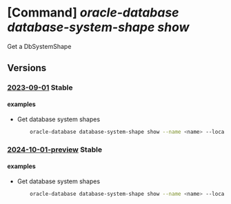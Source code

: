# [Command] _oracle-database database-system-shape show_

Get a DbSystemShape

## Versions

### [2023-09-01](/Resources/mgmt-plane/L3N1YnNjcmlwdGlvbnMve30vcHJvdmlkZXJzL29yYWNsZS5kYXRhYmFzZS9sb2NhdGlvbnMve30vZGJzeXN0ZW1zaGFwZXMve30=/2023-09-01.xml) **Stable**

<!-- mgmt-plane /subscriptions/{}/providers/oracle.database/locations/{}/dbsystemshapes/{} 2023-09-01 -->

#### examples

- Get database system shapes
    ```bash
        oracle-database database-system-shape show --name <name> --location <location>
    ```

### [2024-10-01-preview](/Resources/mgmt-plane/L3N1YnNjcmlwdGlvbnMve30vcHJvdmlkZXJzL29yYWNsZS5kYXRhYmFzZS9sb2NhdGlvbnMve30vZGJzeXN0ZW1zaGFwZXMve30=/2024-10-01-preview.xml) **Stable**

<!-- mgmt-plane /subscriptions/{}/providers/oracle.database/locations/{}/dbsystemshapes/{} 2024-10-01-preview -->

#### examples

- Get database system shapes
    ```bash
        oracle-database database-system-shape show --name <name> --location <location>
    ```
